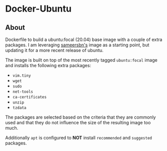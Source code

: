 # Docker-Ubuntu 

## About

Dockerfile to build a ubuntu:focal (20.04) base image with a couple of extra packages.  I am leveraging [sameersbn's](https://github.com/sameersbn/docker-ubuntu) image as a starting point, but updating it for  a more recent release of ubuntu.

The image is built on top of the most recently tagged `ubuntu:focal` image and installs the following extra packages:

- `vim.tiny`
- `wget`
- `sudo`
- `net-tools`
- `ca-certificates`
- `unzip`
- `tzdata`

The packages are selected based on the criteria that they are commonly used and that they do not influence the size of the resulting image too much.

Additionally `apt` is configured to **NOT** install `recommended` and `suggested` packages.
